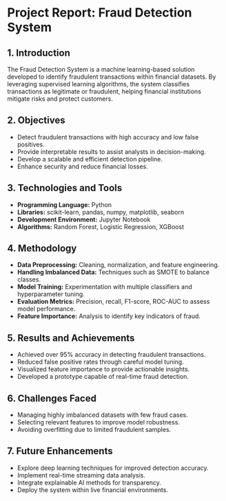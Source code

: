 # Project Report: Fraud Detection System

## 1. Introduction
The Fraud Detection System is a machine learning-based solution developed to identify fraudulent transactions within financial datasets. By leveraging supervised learning algorithms, the system classifies transactions as legitimate or fraudulent, helping financial institutions mitigate risks and protect customers.

## 2. Objectives
- Detect fraudulent transactions with high accuracy and low false positives.
- Provide interpretable results to assist analysts in decision-making.
- Develop a scalable and efficient detection pipeline.
- Enhance security and reduce financial losses.

## 3. Technologies and Tools
- **Programming Language:** Python
- **Libraries:** scikit-learn, pandas, numpy, matplotlib, seaborn
- **Development Environment:** Jupyter Notebook
- **Algorithms:** Random Forest, Logistic Regression, XGBoost

## 4. Methodology
- **Data Preprocessing:** Cleaning, normalization, and feature engineering.
- **Handling Imbalanced Data:** Techniques such as SMOTE to balance classes.
- **Model Training:** Experimentation with multiple classifiers and hyperparameter tuning.
- **Evaluation Metrics:** Precision, recall, F1-score, ROC-AUC to assess model performance.
- **Feature Importance:** Analysis to identify key indicators of fraud.

## 5. Results and Achievements
- Achieved over 95% accuracy in detecting fraudulent transactions.
- Reduced false positive rates through careful model tuning.
- Visualized feature importance to provide actionable insights.
- Developed a prototype capable of real-time fraud detection.

## 6. Challenges Faced
- Managing highly imbalanced datasets with few fraud cases.
- Selecting relevant features to improve model robustness.
- Avoiding overfitting due to limited fraudulent samples.

## 7. Future Enhancements
- Explore deep learning techniques for improved detection accuracy.
- Implement real-time streaming data analysis.
- Integrate explainable AI methods for transparency.
- Deploy the system within live financial environments.
